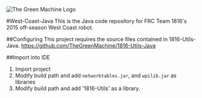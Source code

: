 ![The Green Machine Logo](http://edinarobotics.com/sites/all/themes/greenmachine/assets/images/Logo.gif)

#West-Coast-Java
This is the Java code repository for FRC Team 1816's 2015 off-season West Coast robot.

##Configuring
This project requires the source files contained in 1816-Utils-Java.
https://github.com/TheGreenMachine/1816-Utils-Java

##Import into IDE
1. Import project
2. Modify build path and add `networktables.jar`, and `wpilib.jar` as libraries
3. Modify build path and add '1816-Utils' as a library. 
